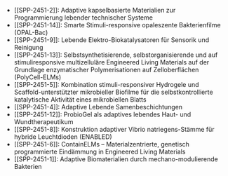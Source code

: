 - [[SPP-2451-2]]: Adaptive kapselbasierte Materialien zur Programmierung lebender technischer Systeme
- [[SPP-2451-14]]: Smarte Stimuli-responsive opaleszente Bakterienfilme (OPAL-Bac)
- [[SPP-2451-9]]: Lebende Elektro-Biokatalysatoren für Sensorik und Reinigung
- [[SPP-2451-13]]: Selbstsynthetisierende, selbstorganisierende und auf stimuliresponsive multizelluläre Engineered Living Materials auf der Grundlage enzymatischer Polymerisationen auf Zelloberflächen (PolyCell-ELMs)
- [[SPP-2451-5]]: Kombination stimuli-responsiver Hydrogele und Scaffold-unterstützter mikrobieller Biofilme für die selbstkontrollierte katalytische Aktivität eines mikrobiellen Blatts
- [[SPP-2451-4]]: Adaptive Lebende Samenbeschichtungen
- [[SPP-2451-12]]: ProbioGel als adaptives lebendes Haut- und Wundtherapeutikum
- [[SPP-2451-8]]: Konstruktion adaptiver Vibrio natriegens-Stämme für hybride Leuchtdioden (ENABLED)
- [[SPP-2451-6]]: ContainELMs – Materialzentrierte, genetisch programmierte Eindämmung in Engineered Living Materials
- [[SPP-2451-1]]: Adaptive Biomaterialien durch mechano-modulierende Bakterien
